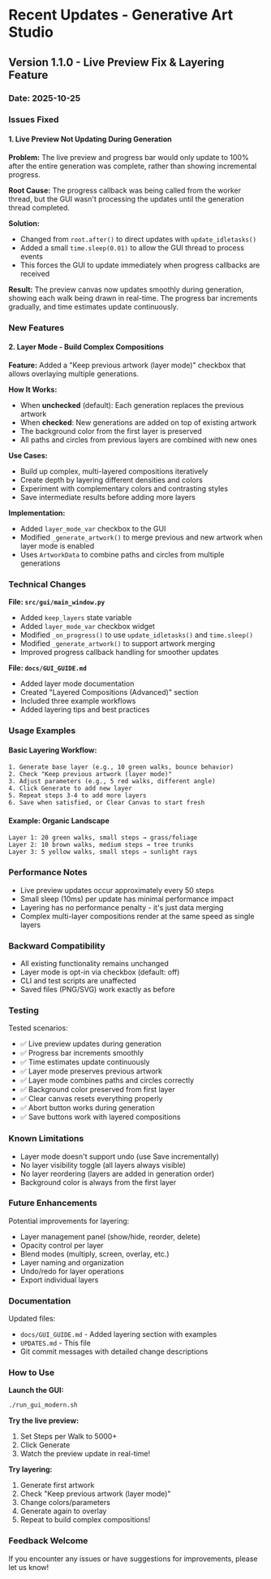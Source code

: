 # Recent Updates - Generative Art Studio

## Version 1.1.0 - Live Preview Fix & Layering Feature

### Date: 2025-10-25

### Issues Fixed

#### 1. Live Preview Not Updating During Generation
**Problem:** The live preview and progress bar would only update to 100% after the entire generation was complete, rather than showing incremental progress.

**Root Cause:** The progress callback was being called from the worker thread, but the GUI wasn't processing the updates until the generation thread completed.

**Solution:**
- Changed from `root.after()` to direct updates with `update_idletasks()`
- Added a small `time.sleep(0.01)` to allow the GUI thread to process events
- This forces the GUI to update immediately when progress callbacks are received

**Result:** The preview canvas now updates smoothly during generation, showing each walk being drawn in real-time. The progress bar increments gradually, and time estimates update continuously.

### New Features

#### 2. Layer Mode - Build Complex Compositions
**Feature:** Added a "Keep previous artwork (layer mode)" checkbox that allows overlaying multiple generations.

**How It Works:**
- When **unchecked** (default): Each generation replaces the previous artwork
- When **checked**: New generations are added on top of existing artwork
- The background color from the first layer is preserved
- All paths and circles from previous layers are combined with new ones

**Use Cases:**
- Build up complex, multi-layered compositions iteratively
- Create depth by layering different densities and colors
- Experiment with complementary colors and contrasting styles
- Save intermediate results before adding more layers

**Implementation:**
- Added `layer_mode_var` checkbox to the GUI
- Modified `_generate_artwork()` to merge previous and new artwork when layer mode is enabled
- Uses `ArtworkData` to combine paths and circles from multiple generations

### Technical Changes

**File: `src/gui/main_window.py`**
- Added `keep_layers` state variable
- Added `layer_mode_var` checkbox widget
- Modified `_on_progress()` to use `update_idletasks()` and `time.sleep()`
- Modified `_generate_artwork()` to support artwork merging
- Improved progress callback handling for smoother updates

**File: `docs/GUI_GUIDE.md`**
- Added layer mode documentation
- Created "Layered Compositions (Advanced)" section
- Included three example workflows
- Added layering tips and best practices

### Usage Examples

#### Basic Layering Workflow:
```
1. Generate base layer (e.g., 10 green walks, bounce behavior)
2. Check "Keep previous artwork (layer mode)"
3. Adjust parameters (e.g., 5 red walks, different angle)
4. Click Generate to add new layer
5. Repeat steps 3-4 to add more layers
6. Save when satisfied, or Clear Canvas to start fresh
```

#### Example: Organic Landscape
```
Layer 1: 20 green walks, small steps → grass/foliage
Layer 2: 10 brown walks, medium steps → tree trunks
Layer 3: 5 yellow walks, small steps → sunlight rays
```

### Performance Notes

- Live preview updates occur approximately every 50 steps
- Small sleep (10ms) per update has minimal performance impact
- Layering has no performance penalty - it's just data merging
- Complex multi-layer compositions render at the same speed as single layers

### Backward Compatibility

- All existing functionality remains unchanged
- Layer mode is opt-in via checkbox (default: off)
- CLI and test scripts are unaffected
- Saved files (PNG/SVG) work exactly as before

### Testing

Tested scenarios:
- ✅ Live preview updates during generation
- ✅ Progress bar increments smoothly
- ✅ Time estimates update continuously
- ✅ Layer mode preserves previous artwork
- ✅ Layer mode combines paths and circles correctly
- ✅ Background color preserved from first layer
- ✅ Clear canvas resets everything properly
- ✅ Abort button works during generation
- ✅ Save buttons work with layered compositions

### Known Limitations

- Layer mode doesn't support undo (use Save incrementally)
- No layer visibility toggle (all layers always visible)
- No layer reordering (layers are added in generation order)
- Background color is always from the first layer

### Future Enhancements

Potential improvements for layering:
- Layer management panel (show/hide, reorder, delete)
- Opacity control per layer
- Blend modes (multiply, screen, overlay, etc.)
- Layer naming and organization
- Undo/redo for layer operations
- Export individual layers

### Documentation

Updated files:
- `docs/GUI_GUIDE.md` - Added layering section with examples
- `UPDATES.md` - This file
- Git commit messages with detailed change descriptions

### How to Use

**Launch the GUI:**
```bash
./run_gui_modern.sh
```

**Try the live preview:**
1. Set Steps per Walk to 5000+
2. Click Generate
3. Watch the preview update in real-time!

**Try layering:**
1. Generate first artwork
2. Check "Keep previous artwork (layer mode)"
3. Change colors/parameters
4. Generate again to overlay
5. Repeat to build complex compositions!

### Feedback Welcome

If you encounter any issues or have suggestions for improvements, please let us know!
